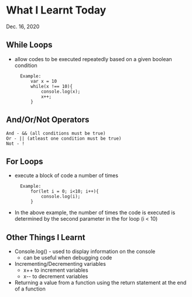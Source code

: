 # What I Learnt Today
Dec. 16, 2020

## While Loops
- allow codes to be executed repeatedly based on a given boolean condition

        Example:
            var x = 10
            while(x !== 10){
                console.log(x);
                x++;
            }

## And/Or/Not Operators
    And - && (all conditions must be true)
    Or - || (atleast one condition must be true)
    Not - ! 

## For Loops
- execute a block of code a number of times

        Example:
            for(let i = 0; i<10; i++){
                console.log(i);
            }

- In the above example, the number of times the code is executed is determined by the second parameter in the for loop (i < 10)

## Other Things I Learnt
- Console.log() - used to display information on the console
    - can be useful when debugging code
- Incrementing/Decrementing variables
    - x++ to increment variables
    - x-- to decrement variables
- Returning a value from a function using the return statement at the end of a function    